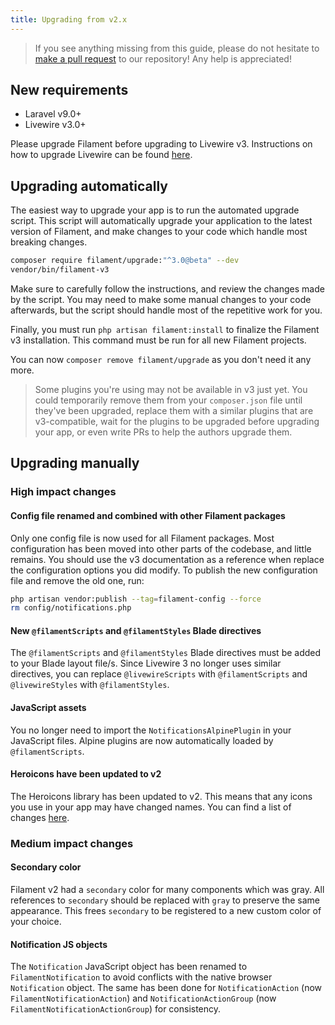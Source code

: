 ```yaml
---
title: Upgrading from v2.x
---
```


> If you see anything missing from this guide, please do not hesitate to [make a pull request](https://github.com/filamentphp/filament/edit/3.x/packages/notifications/docs/07-upgrade-guide.md) to our repository! Any help is appreciated!

## New requirements

- Laravel v9.0+
- Livewire v3.0+

Please upgrade Filament before upgrading to Livewire v3. Instructions on how to upgrade Livewire can be found [here](https://livewire.laravel.com/docs/upgrading).

## Upgrading automatically

The easiest way to upgrade your app is to run the automated upgrade script. This script will automatically upgrade your application to the latest version of Filament, and make changes to your code which handle most breaking changes.

```bash
composer require filament/upgrade:"^3.0@beta" --dev
vendor/bin/filament-v3
```

Make sure to carefully follow the instructions, and review the changes made by the script. You may need to make some manual changes to your code afterwards, but the script should handle most of the repetitive work for you.

Finally, you must run `php artisan filament:install` to finalize the Filament v3 installation. This command must be run for all new Filament projects.

You can now `composer remove filament/upgrade` as you don't need it any more.

> Some plugins you're using may not be available in v3 just yet. You could temporarily remove them from your `composer.json` file until they've been upgraded, replace them with a similar plugins that are v3-compatible, wait for the plugins to be upgraded before upgrading your app, or even write PRs to help the authors upgrade them.

## Upgrading manually

### High impact changes

#### Config file renamed and combined with other Filament packages

Only one config file is now used for all Filament packages. Most configuration has been moved into other parts of the codebase, and little remains. You should use the v3 documentation as a reference when replace the configuration options you did modify. To publish the new configuration file and remove the old one, run:

```bash
php artisan vendor:publish --tag=filament-config --force
rm config/notifications.php
```

#### New `@filamentScripts` and `@filamentStyles` Blade directives

The `@filamentScripts` and `@filamentStyles` Blade directives must be added to your Blade layout file/s. Since Livewire 3 no longer uses similar directives, you can replace `@livewireScripts` with `@filamentScripts`  and `@livewireStyles` with `@filamentStyles`.

#### JavaScript assets

You no longer need to import the `NotificationsAlpinePlugin` in your JavaScript files. Alpine plugins are now automatically loaded by `@filamentScripts`.

#### Heroicons have been updated to v2

The Heroicons library has been updated to v2. This means that any icons you use in your app may have changed names. You can find a list of changes [here](https://github.com/tailwindlabs/heroicons/releases/tag/v2.0.0).

### Medium impact changes

#### Secondary color

Filament v2 had a `secondary` color for many components which was gray. All references to `secondary` should be replaced with `gray` to preserve the same appearance. This frees `secondary` to be registered to a new custom color of your choice.

#### Notification JS objects

The `Notification` JavaScript object has been renamed to `FilamentNotification` to avoid conflicts with the native browser `Notification` object. The same has been done for `NotificationAction` (now `FilamentNotificationAction`) and `NotificationActionGroup` (now `FilamentNotificationActionGroup`) for consistency.
